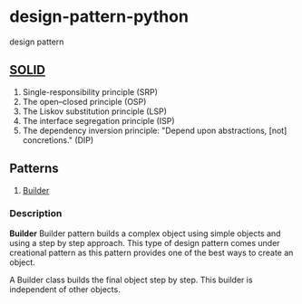 # design-pattern-python
design pattern

## [SOLID](https://github.com/berpress/design-pattern-python/tree/main/SOLID)
1. Single-responsibility principle (SRP) 
2. The open–closed principle (OSP)
3. The Liskov substitution principle (LSP)
4. The interface segregation principle (ISP)
5. The dependency inversion principle: "Depend upon abstractions, [not] concretions." (DIP)


## Patterns
1. [Builder](https://github.com/berpress/design-pattern-python/tree/main/patterns/builder) 


### Description 
**Builder** 
Builder pattern builds a complex object using simple objects and using a step by step approach. This type of design pattern comes under creational pattern as this pattern provides one of the best ways to create an object.

A Builder class builds the final object step by step. This builder is independent of other objects.

